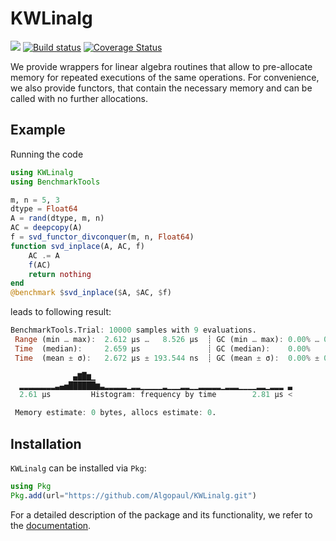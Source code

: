 # KWLinalg

[![](https://img.shields.io/badge/docs-dev-blue.svg)](https://algopaul.github.io/KWLinalg/)
[![Build status](https://github.com/Algopaul/KWLinalg/workflows/CI/badge.svg)](https://github.com/KWLinalg/actions?query=workflow%3ACI+branch%3Amain)
[![Coverage Status](http://codecov.io/github/Algopaul/KWLinalg/coverage.svg?branch=main)](http://codecov.io/github/Algopaul/KWLinalg?branch=main)

We provide wrappers for linear algebra routines that allow to pre-allocate memory for repeated executions of the same operations. For convenience, we also provide functors, that contain the necessary memory and can be called with no further allocations.

## Example

Running the code
```julia
using KWLinalg
using BenchmarkTools

m, n = 5, 3
dtype = Float64
A = rand(dtype, m, n)
AC = deepcopy(A)
f = svd_functor_divconquer(m, n, Float64)
function svd_inplace(A, AC, f)
    AC .= A
    f(AC)
    return nothing
end
@benchmark $svd_inplace($A, $AC, $f)
```
leads to following result:
```julia
BenchmarkTools.Trial: 10000 samples with 9 evaluations.
 Range (min … max):  2.612 μs …   8.526 μs  ┊ GC (min … max): 0.00% … 0.00%
 Time  (median):     2.659 μs               ┊ GC (median):    0.00%
 Time  (mean ± σ):   2.672 μs ± 193.544 ns  ┊ GC (mean ± σ):  0.00% ± 0.00%

              ▄▇█▆▁                                            
  ▂▂▂▂▂▂▂▂▃▄▅██████▆▃▂▂▂▂▂▁▂▂▁▁▁▁▁▂▁▁▁▂▂▁▁▂▂▂▂▂▁▂▂▂▁▁▁▁▂▂▁▂▂▂ ▃
  2.61 μs         Histogram: frequency by time        2.81 μs <

 Memory estimate: 0 bytes, allocs estimate: 0.
 ```
 
 ## Installation
 
`KWLinalg` can be installed via `Pkg`:
 ```julia
 using Pkg
 Pkg.add(url="https://github.com/Algopaul/KWLinalg.git")
 ```
 
For a detailed description of the package and its functionality, we refer to the [documentation](https://algopaul.github.io/KWLinalg/).
